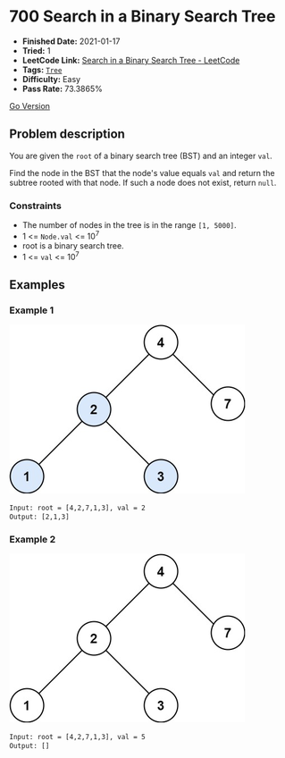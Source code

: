 # 700 Search in a Binary Search Tree

- **Finished Date:** 2021-01-17
- **Tried:** 1
- **LeetCode Link:** [Search in a Binary Search Tree - LeetCode](https://leetcode.com/problems/search-in-a-binary-search-tree/)
- **Tags:** [`Tree`](https://leetcode.com/tag/tree/)
- **Difficulty:** Easy
- **Pass Rate:** 73.3865%

[Go Version](../Go/700_Search_in_a_Binary_Search_Tree/main.go)

## Problem description

You are given the `root` of a binary search tree (BST) and an integer `val`.

Find the node in the BST that the node's value equals `val` and return the subtree rooted with that node. If such a node does not exist, return `null`.

### Constraints

- The number of nodes in the tree is in the range `[1, 5000]`.
- 1 <= `Node.val` <= 10<sup>7</sup>
- root is a binary search tree.
- 1 <= `val` <= 10<sup>7</sup>

## Examples

### Example 1

![](./assets/700.Search_in_a_Binary_Search_Tree_1.jpg)

```
Input: root = [4,2,7,1,3], val = 2
Output: [2,1,3]
```

### Example 2

![](./assets/700.Search_in_a_Binary_Search_Tree_2.jpg)

```
Input: root = [4,2,7,1,3], val = 5
Output: []
```
